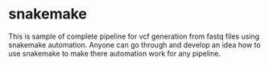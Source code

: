 # snakemake

This is sample of complete pipeline for vcf generation from fastq files using snakemake automation.
Anyone can go through and develop an idea how to use snakemake to make there automation work for any pipeline.
